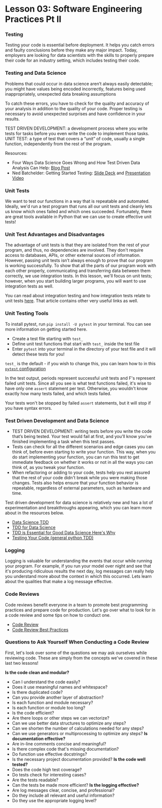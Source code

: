 # Lesson 03: Software Engineering Practices Pt II

### Testing
Testing your code is essential before deployment. It helps you catch errors and faulty conclusions before they make any major impact. Today, employers are looking for data scientists with the skills to properly prepare their code for an industry setting, which includes testing their code.

### Testing and Data Science
Problems that could occur in data science aren’t always easily detectable; you might have values being encoded incorrectly, features being used inappropriately, unexpected data breaking assumptions

To catch these errors, you have to check for the quality and accuracy of your analysis in addition to the quality of your code. Proper testing is necessary to avoid unexpected surprises and have confidence in your results.

TEST DRIVEN DEVELOPMENT: a development process where you write tests for tasks before you even write the code to implement those tasks.
UNIT TEST: a type of test that covers a “unit” of code, usually a single function, independently from the rest of the program.

Resources:
- Four Ways Data Science Goes Wrong and How Test Driven Data Analysis Can Help: [Blog Post](https://www.predictiveanalyticsworld.com/machinelearningtimes/four-ways-data-science-goes-wrong-and-how-test-driven-data-analysis-can-help/6947/)
- Ned Batchelder: Getting Started Testing: [Slide Deck](https://speakerdeck.com/pycon2014/getting-started-testing-by-ned-batchelder) and [Presentation Video](https://www.youtube.com/watch?v=FxSsnHeWQBY)

### Unit Tests
We want to test our functions in a way that is repeatable and automated. Ideally, we'd run a test program that runs all our unit tests and cleanly lets us know which ones failed and which ones succeeded. Fortunately, there are great tools available in Python that we can use to create effective unit tests!

### Unit Test Advantages and Disadvantages
The advantage of unit tests is that they are isolated from the rest of your program, and thus, no dependencies are involved. They don't require access to databases, APIs, or other external sources of information. However, passing unit tests isn’t always enough to prove that our program is working successfully. To show that all the parts of our program work with each other properly, communicating and transferring data between them correctly, we use integration tests. In this lesson, we'll focus on unit tests; however, when you start building larger programs, you will want to use integration tests as well.

You can read about integration testing and how integration tests relate to unit tests [here](https://www.fullstackpython.com/integration-testing.html). That article contains other very useful links as well.

### Unit Testing Tools
To install pytest, run ```pip install -U pytest``` in your terminal. You can see more information on getting started here.

- Create a test file starting with ```test_```
- Define unit test functions that start with ```test_``` inside the test file
- Enter ```pytest``` into your terminal in the directory of your test file and it will detect these tests for you!

```test_``` is the default - if you wish to change this, you can learn how to in this [```pytest``` configuration](https://docs.pytest.org/en/latest/reference/customize.html)

In the test output, periods represent successful unit tests and F's represent failed unit tests. Since all you see is what test functions failed, it's wise to have only one ```assert``` statement per test. Otherwise, you wouldn't know exactly how many tests failed, and which tests failed.

Your tests won't be stopped by failed ```assert``` statements, but it will stop if you have syntax errors.

### Test Driven Development and Data Science
- TEST DRIVEN DEVELOPMENT: writing tests before you write the code that’s being tested. Your test would fail at first, and you’ll know you’ve finished implementing a task when this test passes.
- Tests can check for all the different scenarios and edge cases you can think of, before even starting to write your function. This way, when you do start implementing your function, you can run this test to get immediate feedback on whether it works or not in all the ways you can think of, as you tweak your function.
- When refactoring or adding to your code, tests help you rest assured that the rest of your code didn't break while you were making those changes. Tests also helps ensure that your function behavior is repeatable, regardless of external parameters, such as hardware and time.

Test driven development for data science is relatively new and has a lot of experimentation and breakthroughs appearing, which you can learn more about in the resources below.

- [Data Science TDD](https://www.linkedin.com/pulse/data-science-test-driven-development-sam-savage/)
- [TDD for Data Science](https://tanzu.vmware.com/content/pivotal-engineering-journal)
- [TDD is Essential for Good Data Science Here's Why](https://medium.com/uk-hydrographic-office/test-driven-development-is-essential-for-good-data-science-heres-why-db7975a03a44)
- [Testing Your Code (general python TDD)](https://docs.python-guide.org/writing/tests/)

### Logging
Logging is valuable for understanding the events that occur while running your program. For example, if you run your model over night and see that it's producing ridiculous results the next day, log messages can really help you understand more about the context in which this occurred. Lets learn about the qualities that make a log message effective.

### Code Reviews
Code reviews benefit everyone in a team to promote best programming practices and prepare code for production. Let's go over what to look for in a code review and some tips on how to conduct one.

- [Code Review](https://github.com/lyst/MakingLyst/tree/master/code-reviews)
- [Code Review Best Practices](https://www.kevinlondon.com/2015/05/05/code-review-best-practices)

### Questions to Ask Yourself When Conducting a Code Review
First, let's look over some of the questions we may ask ourselves while reviewing code. These are simply from the concepts we've covered in these last two lessons!

**Is the code clean and modular?**
- Can I understand the code easily?
- Does it use meaningful names and whitespace?
- Is there duplicated code?
- Can you provide another layer of abstraction?
- Is each function and module necessary?
- Is each function or module too long?
- Is the code efficient?
- Are there loops or other steps we can vectorize?
- Can we use better data structures to optimize any steps?
- Can we shorten the number of calculations needed for any steps?
- Can we use generators or multiprocessing to optimize any steps?
**Is documentation effective?**
- Are in-line comments concise and meaningful?
- Is there complex code that's missing documentation?
- Do function use effective docstrings?
- Is the necessary project documentation provided?
**Is the code well tested?**
- Does the code high test coverage?
- Do tests check for interesting cases?
- Are the tests readable?
- Can the tests be made more efficient?
**Is the logging effective?**
- Are log messages clear, concise, and professional?
- Do they include all relevant and useful information?
- Do they use the appropriate logging level?

